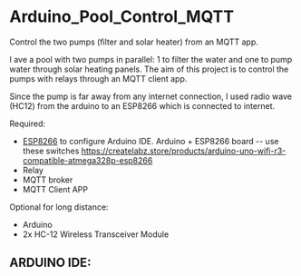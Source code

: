 # Arduino_Pool_Control_MQTT
Control the two pumps (filter and solar heater) from an MQTT app. 

I ave a pool with two pumps in parallel: 1 to filter the water and one to pump water through solar heating panels. The aim of this project is to control the pumps with relays through an MQTT client app. 

Since the pump is far away from any internet connection, I used radio wave (HC12) from the arduino to an ESP8266 which is connected to internet.

Required:
- [ESP8266]([url(https://randomnerdtutorials.com/how-to-install-esp8266-board-arduino-ide/])) to configure Arduino IDE. Arduino + ESP8266 board -- use these switches https://createlabz.store/products/arduino-uno-wifi-r3-compatible-atmega328p-esp8266
- Relay
- MQTT broker
- MQTT Client APP

Optional for long distance:
- Arduino
- 2x HC-12 Wireless Transceiver Module



ARDUINO IDE:
- 

